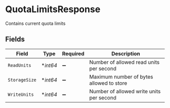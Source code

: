 # QuotaLimitsResponse

Contains current quota limits


## Fields

| Field                                    | Type                                     | Required                                 | Description                              |
| ---------------------------------------- | ---------------------------------------- | ---------------------------------------- | ---------------------------------------- |
| `ReadUnits`                              | **int64*                                 | :heavy_minus_sign:                       | Number of allowed read units per second  |
| `StorageSize`                            | **int64*                                 | :heavy_minus_sign:                       | Maximum number of bytes allowed to store |
| `WriteUnits`                             | **int64*                                 | :heavy_minus_sign:                       | Number of allowed write units per second |